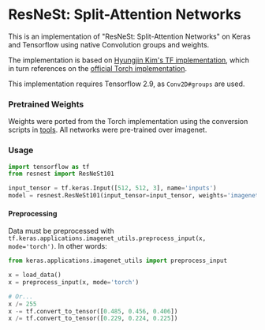 # ResNeSt: Split-Attention Networks

This is an implementation of "ResNeSt: Split-Attention Networks" on Keras and Tensorflow using native Convolution groups
and weights.

The implementation is based on [Hyungjin Kim's TF implementation](https://github.com/Burf/ResNeSt-Tensorflow2),
which in turn references on the [official Torch implementation](https://github.com/zhanghang1989/ResNeSt).

This implementation requires Tensorflow 2.9, as `Conv2D#groups` are used.

### Pretrained Weights

Weights were ported from the Torch implementation using the conversion scripts in [tools](/tools).
All networks were pre-trained over imagenet.

### Usage
```py
import tensorflow as tf
from resnest import ResNeSt101

input_tensor = tf.keras.Input([512, 512, 3], name='inputs')
model = resnest.ResNeSt101(input_tensor=input_tensor, weights='imagenet')
```

#### Preprocessing
Data must be preprocessed with `tf.keras.applications.imagenet_utils.preprocess_input(x, mode='torch')`.
In other words:
```py
from keras.applications.imagenet_utils import preprocess_input

x = load_data()
x = preprocess_input(x, mode='torch')

# Or...
x /= 255
x -= tf.convert_to_tensor([0.485, 0.456, 0.406])
x /= tf.convert_to_tensor([0.229, 0.224, 0.225])
```
